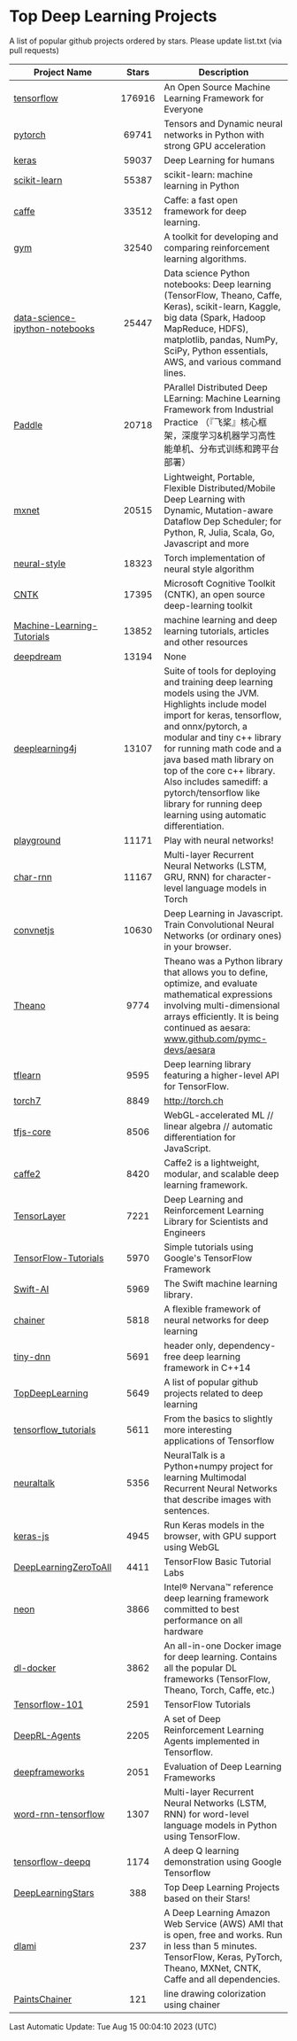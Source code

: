 # Top Deep Learning Projects
A list of popular github projects ordered by stars.
Please update list.txt (via pull requests)

|Project Name| Stars | Description |
| ---------- |:-----:| ----------- |
| [tensorflow](https://github.com/tensorflow/tensorflow) | 176916 | An Open Source Machine Learning Framework for Everyone |
| [pytorch](https://github.com/pytorch/pytorch) | 69741 | Tensors and Dynamic neural networks in Python with strong GPU acceleration |
| [keras](https://github.com/keras-team/keras) | 59037 | Deep Learning for humans |
| [scikit-learn](https://github.com/scikit-learn/scikit-learn) | 55387 | scikit-learn: machine learning in Python |
| [caffe](https://github.com/BVLC/caffe) | 33512 | Caffe: a fast open framework for deep learning. |
| [gym](https://github.com/openai/gym) | 32540 | A toolkit for developing and comparing reinforcement learning algorithms. |
| [data-science-ipython-notebooks](https://github.com/donnemartin/data-science-ipython-notebooks) | 25447 | Data science Python notebooks: Deep learning (TensorFlow, Theano, Caffe, Keras), scikit-learn, Kaggle, big data (Spark, Hadoop MapReduce, HDFS), matplotlib, pandas, NumPy, SciPy, Python essentials, AWS, and various command lines. |
| [Paddle](https://github.com/PaddlePaddle/Paddle) | 20718 | PArallel Distributed Deep LEarning: Machine Learning Framework from Industrial Practice （『飞桨』核心框架，深度学习&机器学习高性能单机、分布式训练和跨平台部署） |
| [mxnet](https://github.com/apache/mxnet) | 20515 | Lightweight, Portable, Flexible Distributed/Mobile Deep Learning with Dynamic, Mutation-aware Dataflow Dep Scheduler; for Python, R, Julia, Scala, Go, Javascript and more |
| [neural-style](https://github.com/jcjohnson/neural-style) | 18323 | Torch implementation of neural style algorithm |
| [CNTK](https://github.com/microsoft/CNTK) | 17395 | Microsoft Cognitive Toolkit (CNTK), an open source deep-learning toolkit |
| [Machine-Learning-Tutorials](https://github.com/ujjwalkarn/Machine-Learning-Tutorials) | 13852 | machine learning and deep learning tutorials, articles and other resources  |
| [deepdream](https://github.com/google/deepdream) | 13194 | None |
| [deeplearning4j](https://github.com/deeplearning4j/deeplearning4j) | 13107 | Suite of tools for deploying and training deep learning models using the JVM. Highlights include model import for keras, tensorflow, and onnx/pytorch, a modular and tiny c++ library for running math code and a java based math library on top of the core c++ library. Also includes samediff: a pytorch/tensorflow like library for running deep learning using automatic differentiation. |
| [playground](https://github.com/tensorflow/playground) | 11171 | Play with neural networks! |
| [char-rnn](https://github.com/karpathy/char-rnn) | 11167 | Multi-layer Recurrent Neural Networks (LSTM, GRU, RNN) for character-level language models in Torch |
| [convnetjs](https://github.com/karpathy/convnetjs) | 10630 | Deep Learning in Javascript. Train Convolutional Neural Networks (or ordinary ones) in your browser. |
| [Theano](https://github.com/Theano/Theano) | 9774 | Theano was a Python library that allows you to define, optimize, and evaluate mathematical expressions involving multi-dimensional arrays efficiently. It is being continued as aesara: www.github.com/pymc-devs/aesara |
| [tflearn](https://github.com/tflearn/tflearn) | 9595 | Deep learning library featuring a higher-level API for TensorFlow. |
| [torch7](https://github.com/torch/torch7) | 8849 | http://torch.ch |
| [tfjs-core](https://github.com/tensorflow/tfjs-core) | 8506 | WebGL-accelerated ML // linear algebra // automatic differentiation for JavaScript. |
| [caffe2](https://github.com/facebookarchive/caffe2) | 8420 | Caffe2 is a lightweight, modular, and scalable deep learning framework. |
| [TensorLayer](https://github.com/tensorlayer/TensorLayer) | 7221 | Deep Learning and Reinforcement Learning Library for Scientists and Engineers  |
| [TensorFlow-Tutorials](https://github.com/nlintz/TensorFlow-Tutorials) | 5970 | Simple tutorials using Google's TensorFlow Framework |
| [Swift-AI](https://github.com/Swift-AI/Swift-AI) | 5969 | The Swift machine learning library. |
| [chainer](https://github.com/chainer/chainer) | 5818 | A flexible framework of neural networks for deep learning |
| [tiny-dnn](https://github.com/tiny-dnn/tiny-dnn) | 5691 | header only, dependency-free deep learning framework in C++14 |
| [TopDeepLearning](https://github.com/aymericdamien/TopDeepLearning) | 5649 | A list of popular github projects related to deep learning |
| [tensorflow_tutorials](https://github.com/pkmital/tensorflow_tutorials) | 5611 | From the basics to slightly more interesting applications of Tensorflow |
| [neuraltalk](https://github.com/karpathy/neuraltalk) | 5356 | NeuralTalk is a Python+numpy project for learning Multimodal Recurrent Neural Networks that describe images with sentences. |
| [keras-js](https://github.com/transcranial/keras-js) | 4945 | Run Keras models in the browser, with GPU support using WebGL |
| [DeepLearningZeroToAll](https://github.com/hunkim/DeepLearningZeroToAll) | 4411 | TensorFlow Basic Tutorial Labs |
| [neon](https://github.com/NervanaSystems/neon) | 3866 | Intel® Nervana™ reference deep learning framework committed to best performance on all hardware |
| [dl-docker](https://github.com/floydhub/dl-docker) | 3862 | An all-in-one Docker image for deep learning. Contains all the popular DL frameworks (TensorFlow, Theano, Torch, Caffe, etc.) |
| [Tensorflow-101](https://github.com/sjchoi86/Tensorflow-101) | 2591 | TensorFlow Tutorials |
| [DeepRL-Agents](https://github.com/awjuliani/DeepRL-Agents) | 2205 | A set of Deep Reinforcement Learning Agents implemented in Tensorflow. |
| [deepframeworks](https://github.com/zer0n/deepframeworks) | 2051 | Evaluation of Deep Learning Frameworks |
| [word-rnn-tensorflow](https://github.com/hunkim/word-rnn-tensorflow) | 1307 | Multi-layer Recurrent Neural Networks (LSTM, RNN) for word-level language models in Python using TensorFlow. |
| [tensorflow-deepq](https://github.com/siemanko/tensorflow-deepq) | 1174 | A deep Q learning demonstration using Google Tensorflow |
| [DeepLearningStars](https://github.com/hunkim/DeepLearningStars) | 388 | Top Deep Learning Projects based on their Stars! |
| [dlami](https://github.com/ritchieng/dlami) | 237 | A Deep Learning Amazon Web Service (AWS) AMI that is open, free and works. Run in less than 5 minutes. TensorFlow, Keras, PyTorch, Theano, MXNet, CNTK, Caffe and all dependencies. |
| [PaintsChainer](https://github.com/taizan/PaintsChainer) | 121 | line drawing colorization using chainer |

Last Automatic Update: Tue Aug 15 00:04:10 2023 (UTC)
